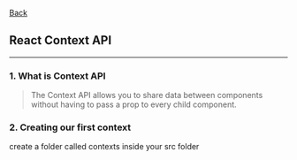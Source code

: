 [Back](README.md)

## React Context API

<hr>


### 1. What is Context API

> The  Context API allows you to share data between components without having to pass a prop to every child component.
&nbsp;

### 2. Creating our first context

create a folder called contexts inside your src folder

